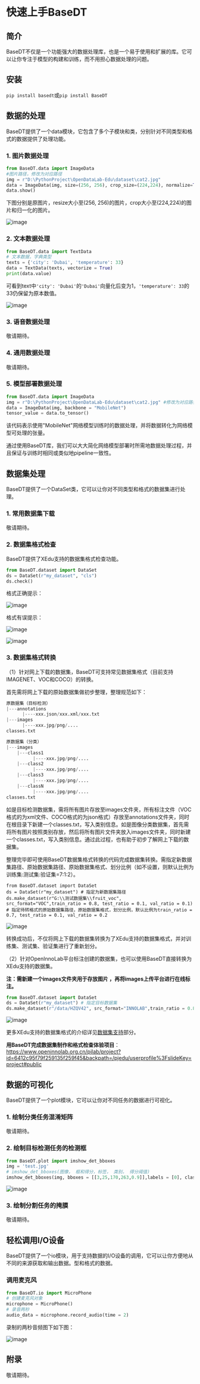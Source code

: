 # 快速上手BaseDT

## 简介

BaseDT不仅是一个功能强大的数据处理库，也是一个易于使用和扩展的库。它可以让你专注于模型的构建和训练，而不用担心数据处理的问题。

## 安装

`pip install basedt`或`pip install BaseDT`

## 数据的处理

BaseDT提供了一个data模块，它包含了多个子模块和类，分别针对不同类型和格式的数据提供了处理功能。

### 1. 图片数据处理

```Python
from BaseDT.data import ImageData
#图片路径，修改为对应路径
img = r"D:\PythonProject\OpenDataLab-Edu\dataset\cat2.jpg" 
data = ImageData(img, size=(256, 256), crop_size=(224,224), normalize=True)#
data.show()
```

下图分别是原图片，resize大小至(256, 256)的图片，crop大小至(224,224)的图片和归一化的图片。

![image](../images/basedt/图片处理示例图.JPEG)

### 2. 文本数据处理

```Python
from BaseDT.data import TextData
# 文本数据，字典类型
texts = {'city': 'Dubai', 'temperature': 33}
data = TextData(texts, vectorize = True)
print(data.value)
```

可看到text中`'city': 'Dubai'`的`'Dubai'`向量化后变为1，`'temperature': 33`的33仍保留为原本数值。

![image](../images/basedt/文本转换示例图.PNG)

###  3. 语音数据处理

敬请期待。

###  4. 通用数据处理

敬请期待。

###  5. 模型部署数据处理

```Python
from BaseDT.data import ImageData
img = r"D:\PythonProject\OpenDataLab-Edu\dataset\cat2.jpg" #修改为对应路径
data = ImageData(img, backbone = "MobileNet")
tensor_value = data.to_tensor()
```

该代码表示使用"MobileNet"网络模型训练时的数据处理，并将数据转化为网络模型可处理的张量。

通过使用BaseDT库，我们可以大大简化网络模型部署时所需地数据处理过程，并且保证与训练时相同或类似地pipeline一致性。

## 数据集处理

BaseDT提供了一个DataSet类，它可以让你对不同类型和格式的数据集进行处理。

###  1. 常用数据集下载

敬请期待。

###  2. 数据集格式检查

BaseDT提供了XEdu支持的数据集格式检查功能。

```Python
from BaseDT.dataset import DataSet
ds = DataSet(r"my_dataset", "cls")
ds.check()
```

格式正确提示：

![image](../images/basedt/格式正确.png)

格式有误提示：

![image](../images/basedt/格式错误1.png)

![image](../images/basedt/格式错误2.png)

###  3. 数据集格式转换

（1）针对网上下载的数据集，BaseDT可支持常见数据集格式（目前支持IMAGENET、VOC和COCO）的转换。

首先需将网上下载的原始数据集做初步整理，整理规范如下：

```Python
原数据集（目标检测）
|---annotations
      |----xxx.json/xxx.xml/xxx.txt
|---images
      |----xxx.jpg/png/....
classes.txt

原数据集（分类）
|---images
    |---class1
          |----xxx.jpg/png/....
    |---class2
          |----xxx.jpg/png/....
    |---class3
          |----xxx.jpg/png/....
    |---classN
          |----xxx.jpg/png/....
classes.txt
```

如是目标检测数据集，需将所有图片存放至images文件夹，所有标注文件（VOC格式的为xml文件、COCO格式的为json格式）存放至annotations文件夹，同时在根目录下新建一个classes.txt，写入类别信息。如是图像分类数据集，首先需将所有图片按照类别存放，然后将所有图片文件夹放入images文件夹，同时新建一个classes.txt，写入类别信息。通过此过程，也有助于初步了解网上下载的数据集。

整理完毕即可使用BaseDT数据集格式转换的代码完成数据集转换。需指定新数据集路径、原始数据集路径、原始数据集格式、划分比例（如不设置，则默认比例为训练集:测试集:验证集=7:1:2）。

```
from BaseDT.dataset import DataSet
ds = DataSet(r"my_dataset") # 指定为新数据集路径
ds.make_dataset(r"G:\\测试数据集\\fruit_voc", src_format="VOC",train_ratio = 0.8, test_ratio = 0.1, val_ratio = 0.1) # 指定待转格式的原始数据集路径，原始数据集格式，划分比例，默认比例为train_ratio = 0.7, test_ratio = 0.1, val_ratio = 0.2
```

![image](../images/basedt/voc2coco.png)

转换成功后，不仅将网上下载的数据集转换为了XEdu支持的数据集格式，并对训练集、测试集、验证集进行了重新划分。

（2）针对OpenInnoLab平台标注创建的数据集，也可以使用BaseDT直接转换为XEdu支持的数据集。

**注：需新建一个images文件夹用于存放图片 ，再将images上传平台进行在线标注。**

```Python
from BaseDT.dataset import DataSet
ds = DataSet(r"my_dataset") # 指定目标数据集
ds.make_dataset(r"/data/HZQV42", src_format="INNOLAB",train_ratio = 0.8, test_ratio = 0.1, val_ratio = 0.1) # 仅需修改为待转格式的原始数据集路径（注意是整个数据集）
```

![image](../images/basedt/coco转换完成.png)

更多XEdu支持的数据集格式的介绍详见[数据集支持](https://xedu.readthedocs.io/zh/latest/mmedu/introduction.html#id3)部分。

**用BaseDT完成数据集制作和格式检查体验项目**：https://www.openinnolab.org.cn/pjlab/project?id=6412c95f79f259135f259f45&backpath=/pjedu/userprofile%3FslideKey=project#public

## 数据的可视化

BaseDT提供了一个plot模块，它可以让你对不同任务的数据进行可视化。

###  1. 绘制分类任务混淆矩阵

敬请期待。

### 2. 绘制目标检测任务的检测框

```Python
from BaseDT.plot import imshow_det_bboxes
img = 'test.jpg'
# imshow_det_bboxes(图像， 框和得分，标签， 类别， 得分阈值)
imshow_det_bboxes(img, bboxes = [[3,25,170,263,0.9]],labels = [0], class_names = ["cat"], score_thr = 0.8)
```

![image](../images/basedt/绘制目标检测框.png)

###  3. 绘制分割任务的掩膜

敬请期待。

## 轻松调用I/O设备

BaseDT提供了一个io模块，用于支持数据的I/O设备的调用，它可以让你方便地从不同的来源获取和输出数据。型和格式的数据。

###  调用麦克风

```Python
from BaseDT.io import MicroPhone
# 创建麦克风对象
microphone = MicroPhone()
# 录音两秒
audio_data = microphone.record_audio(time = 2)
```

录制的两秒音频图下如下图：

![image](../images/basedt/音频图.png)

##  附录

敬请期待。
